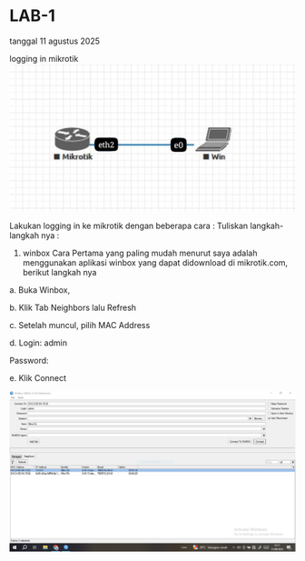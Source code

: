 # LAB-1 
tanggal 11 agustus 2025

logging in mikrotik 
![topologi](topologi1.jpeg)

Lakukan logging in ke mikrotik dengan beberapa cara :
Tuliskan langkah-langkah nya :

1. winbox
   Cara Pertama yang paling mudah menurut saya adalah menggunakan aplikasi winbox yang
dapat didownload di mikrotik.com, berikut langkah nya

a. Buka Winbox,

b. Klik Tab Neighbors lalu Refresh

c. Setelah muncul, pilih MAC Address

d. Login: admin

Password:

e. Klik Connect

![topologi](scwinbox.PNG)
